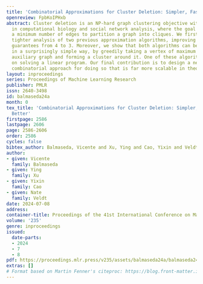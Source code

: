 ```yaml
---
title: 'Combinatorial Approximations for Cluster Deletion: Simpler, Faster, and Better'
openreview: FpbKoIPHxb
abstract: Cluster deletion is an NP-hard graph clustering objective with applications
  in computational biology and social network analysis, where the goal is to delete
  a minimum number of edges to partition a graph into cliques. We first provide a
  tighter analysis of two previous approximation algorithms, improving their approximation
  guarantees from 4 to 3. Moreover, we show that both algorithms can be derandomized
  in a surprisingly simple way, by greedily taking a vertex of maximum degree in an
  auxiliary graph and forming a cluster around it. One of these algorithms relies
  on solving a linear program. Our final contribution is to design a new and purely
  combinatorial approach for doing so that is far more scalable in theory and practice.
layout: inproceedings
series: Proceedings of Machine Learning Research
publisher: PMLR
issn: 2640-3498
id: balmaseda24a
month: 0
tex_title: 'Combinatorial Approximations for Cluster Deletion: Simpler, Faster, and
  Better'
firstpage: 2586
lastpage: 2606
page: 2586-2606
order: 2586
cycles: false
bibtex_author: Balmaseda, Vicente and Xu, Ying and Cao, Yixin and Veldt, Nate
author:
- given: Vicente
  family: Balmaseda
- given: Ying
  family: Xu
- given: Yixin
  family: Cao
- given: Nate
  family: Veldt
date: 2024-07-08
address:
container-title: Proceedings of the 41st International Conference on Machine Learning
volume: '235'
genre: inproceedings
issued:
  date-parts:
  - 2024
  - 7
  - 8
pdf: https://proceedings.mlr.press/v235/assets/balmaseda24a/balmaseda24a.pdf
extras: []
# Format based on Martin Fenner's citeproc: https://blog.front-matter.io/posts/citeproc-yaml-for-bibliographies/
---
```

